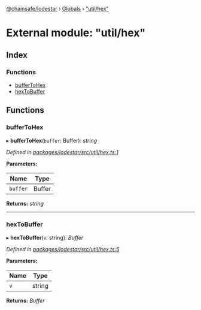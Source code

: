 [@chainsafe/lodestar](../README.md) › [Globals](../globals.md) › ["util/hex"](_util_hex_.md)

# External module: "util/hex"

## Index

### Functions

* [bufferToHex](_util_hex_.md#buffertohex)
* [hexToBuffer](_util_hex_.md#hextobuffer)

## Functions

###  bufferToHex

▸ **bufferToHex**(`buffer`: Buffer): *string*

*Defined in [packages/lodestar/src/util/hex.ts:1](https://github.com/ChainSafe/lodestar/blob/3dee40678/packages/lodestar/src/util/hex.ts#L1)*

**Parameters:**

Name | Type |
------ | ------ |
`buffer` | Buffer |

**Returns:** *string*

___

###  hexToBuffer

▸ **hexToBuffer**(`v`: string): *Buffer*

*Defined in [packages/lodestar/src/util/hex.ts:5](https://github.com/ChainSafe/lodestar/blob/3dee40678/packages/lodestar/src/util/hex.ts#L5)*

**Parameters:**

Name | Type |
------ | ------ |
`v` | string |

**Returns:** *Buffer*
